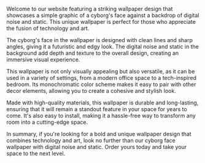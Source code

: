 <!--
Write me content for website with wallpaper "A wallpaper with a simple graphic of a cyborg's face, against a background of digital noise and static."
-->

<!--font:Montserrat-->

Welcome to our website featuring a striking wallpaper design that showcases a simple graphic of a cyborg's face against a backdrop of digital noise and static. This unique wallpaper is perfect for those who appreciate the fusion of technology and art.

The cyborg's face in the wallpaper is designed with clean lines and sharp angles, giving it a futuristic and edgy look. The digital noise and static in the background add depth and texture to the overall design, creating an immersive visual experience.

This wallpaper is not only visually appealing but also versatile, as it can be used in a variety of settings, from a modern office space to a tech-inspired bedroom. Its monochromatic color scheme makes it easy to pair with other decor elements, allowing you to create a cohesive and stylish look.

Made with high-quality materials, this wallpaper is durable and long-lasting, ensuring that it will remain a standout feature in your space for years to come. It's also easy to install, making it a hassle-free way to transform any room into a cutting-edge space.

In summary, if you're looking for a bold and unique wallpaper design that combines technology and art, look no further than our cyborg face wallpaper with digital noise and static. Order yours today and take your space to the next level.
